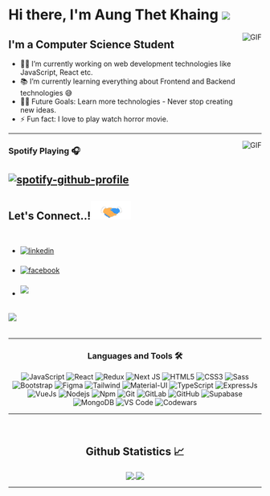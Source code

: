 # Hi there, I'm Aung Thet Khaing <img width="30px" src="https://media.tenor.com/images/3b388fe03da271d2674faf85eb7c3fcd/tenor.gif" />

<img align="right" alt="GIF" height="160px" src="https://media.giphy.com/media/du3J3cXyzhj75IOgvA/giphy.gif" />

## I'm a Computer Science Student  

- 👨‍💻 I’m currently working on web development technologies like JavaScript, React etc.
- 📚 I’m currently learning everything about Frontend and Backend technologies 😅
- 💪🏼 Future Goals: Learn more technologies - Never stop creating new ideas.
- ⚡ Fun fact: I love to play watch horror movie.

---

<img align="right" alt="GIF" height="170px" src="https://media.giphy.com/media/J5B1Y8QZnzXXbLQIBu/giphy.gif" />

### Spotify Playing 🎧

[![spotify-github-profile](https://spotify-github-profile.vercel.app/api/view?uid=gy6ib80lwfh5rfgkc8csuqmw0&cover_image=true&theme=natemoo-re&show_offline=false&background_color=121111&interchange=true&bar_color=53b14f&bar_color_cover=false)](https://github.com/kittinan/spotify-github-profile)
---

## <b> Let's Connect..!</b><img src="https://github.com/0xAbdulKhalid/0xAbdulKhalid/raw/main/assets/mdImages/handshake.gif" width ="80">
<br>
<div align='left'>

<ul>

<li>
<a href="https://www.linkedin.com/in/aung-thet-khaing-690a24251" target="_blank">
<img src="https://img.shields.io/badge/linkedin:  aungthetkhaing-%2300acee.svg?color=405DE6&style=for-the-badge&logo=linkedin&logoColor=white" alt=linkedin style="margin-bottom: 5px;"/>
</a>
</li>

<br>

<li>
<a href="https://www.facebook.com/aung.t.khaing.017/" target="_blank">
<img src="https://img.shields.io/badge/facebook:  aungthetkhaing-%2300acee.svg?color=316FF6&style=for-the-badge&logo=facebook&logoColor=white" alt=facebook style="margin-bottom: 5px;"/>
</a>
</li>

<br>

<li>
<a href="mailto:aungtkhaing.dev@gmail.com" target="_blank">
<img src="https://img.shields.io/badge/gmail:  aungthetkhaing-%23EA4335.svg?style=for-the-badge&logo=gmail&logoColor=white" t=mail style="margin-bottom: 5px;" />
</a>
</li>
	
</ul>
</div>

<br>
<img src="https://user-images.githubusercontent.com/73097560/115834477-dbab4500-a447-11eb-908a-139a6edaec5c.gif" height=50>
<br>
<br>
<div align='center'>
	
---

### Languages and Tools 🛠 

![JavaScript](https://img.shields.io/badge/-JavaScript-%23F7DF1C?style=flat-square&logo=javascript&logoColor=000000&labelColor=%23F7DF1C&color=%23FFCE5A)
![React](https://img.shields.io/badge/React-20232A?style=flat-square&logo=react&logoColor=61DAFB)
![Redux](https://img.shields.io/badge/Redux-593D88?style=flat-square&logo=redux&logoColor=white)
![Next JS](https://img.shields.io/badge/Next-black?style=flat-square&logo=next.js&logoColor=white)
![HTML5](https://img.shields.io/badge/-HTML5-%23E44D27?style=flat-square&logo=html5&logoColor=ffffff)
![CSS3](https://img.shields.io/badge/-CSS3-%231572B6?style=flat-square&logo=css3)
![Sass](https://img.shields.io/badge/-Sass-%23CC6699?style=flat-square&logo=sass&logoColor=ffffff)
![Bootstrap](https://img.shields.io/badge/-Bootstrap-563D7C?style=flat-square&logo=Bootstrap)
![Figma](https://img.shields.io/badge/figma-%23F24E1E.svg?style=flat-square&logo=figma&logoColor=white)
![Tailwind](https://img.shields.io/badge/Tailwind_CSS-38B2AC?style=flat-square&logo=tailwind-css&logoColor=white)
![Material-UI](https://img.shields.io/badge/Material--UI-0081CB?style=flat-square&logo=material-ui&logoColor=white)
![TypeScript](https://img.shields.io/badge/TypeScript-007ACC?style=flat-square&logo=typescript&logoColor=white)
![ExpressJs](https://img.shields.io/badge/Express.js-404D59?style=flat-square)
![VueJs](https://img.shields.io/badge/Vue.js-35495E?style=flat-square&logo=vue.js&logoColor=4FC08D)
![Nodejs](https://img.shields.io/badge/-Nodejs-339933?style=flat-square&logo=Node.js&logoColor=ffffff)
![Npm](https://img.shields.io/badge/-npm-CB3837?style=flat-square&logo=npm)
![Git](https://img.shields.io/badge/-Git-%23F05032?style=flat-square&logo=git&logoColor=%23ffffff)
![GitLab](https://img.shields.io/badge/-GitLab-FCA121?style=flat-square&logo=gitlab)
![GitHub](https://img.shields.io/badge/-GitHub-181717?style=flat-square&logo=github)
![Supabase](https://img.shields.io/badge/Supabase-3ECF8E?style=flat-square&logo=supabase&logoColor=white)
![MongoDB](https://img.shields.io/badge/MongoDB-%234ea94b.svg?style=flat-square&logo=mongodb&logoColor=white)
![VS Code](http://img.shields.io/badge/-VS%20Code-007ACC?style=flat-square&logo=visual-studio-code&logoColor=ffffff)
![Codewars](https://img.shields.io/badge/Codewars-B1361E?style=flat-square&logo=codewars&logoColor=grey)
<br/>

---

<br/>

  <h2 align="center"> Github Statistics 📈 </h2>
  
  <div align="center"> 
     <a href="">
      <img align="center" src="https://github-readme-stats-sigma-five.vercel.app/api?username=khaing17&show_icons=true&include_all_commits=true&count_private=true&theme=react&line_height=40" />
    </a>
    <a href="">
      <img align="center" src="https://github-readme-stats.vercel.app/api/top-langs/?username=khaing17&theme=react&line_height=40&hide=css"/>
    </a>
</div

<br/>

---
